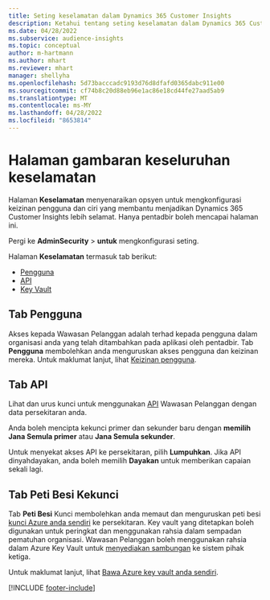 ```yaml
---
title: Seting keselamatan dalam Dynamics 365 Customer Insights
description: Ketahui tentang seting keselamatan dalam Dynamics 365 Customer Insights.
ms.date: 04/28/2022
ms.subservice: audience-insights
ms.topic: conceptual
author: m-hartmann
ms.author: mhart
ms.reviewer: mhart
manager: shellyha
ms.openlocfilehash: 5d73bacccadc9193d76d8dfafd0365dabc911e00
ms.sourcegitcommit: cf74b8c20d88eb96e1ac86e18cd44fe27aad5ab9
ms.translationtype: MT
ms.contentlocale: ms-MY
ms.lasthandoff: 04/28/2022
ms.locfileid: "8653814"
---
```

# <a name="security-overview-page"></a>Halaman gambaran keseluruhan keselamatan

Halaman **Keselamatan** menyenaraikan opsyen untuk mengkonfigurasi keizinan pengguna dan ciri yang membantu menjadikan Dynamics 365 Customer Insights lebih selamat. Hanya pentadbir boleh mencapai halaman ini. 

Pergi ke **AdminSecurity** > **untuk** mengkonfigurasi seting.

Halaman **Keselamatan** termasuk tab berikut:
- [Pengguna](#users-tab)
- [API](#apis-tab)
- [Key Vault](#key-vault-tab)

## <a name="users-tab"></a>Tab Pengguna

Akses kepada Wawasan Pelanggan adalah terhad kepada pengguna dalam organisasi anda yang telah ditambahkan pada aplikasi oleh pentadbir. Tab **Pengguna** membolehkan anda menguruskan akses pengguna dan keizinan mereka. Untuk maklumat lanjut, lihat [Keizinan pengguna](permissions.md).

## <a name="apis-tab"></a>Tab API

Lihat dan urus kunci untuk menggunakan [API](apis.md) Wawasan Pelanggan dengan data persekitaran anda.

Anda boleh mencipta kekunci primer dan sekunder baru dengan **memilih Jana Semula primer** atau **Jana Semula sekunder**. 

Untuk menyekat akses API ke persekitaran, pilih **Lumpuhkan**. Jika API dinyahdayakan, anda boleh memilih **Dayakan** untuk memberikan capaian sekali lagi.

## <a name="key-vault-tab"></a>Tab Peti Besi Kekunci

Tab **Peti Besi** Kunci membolehkan anda memaut dan menguruskan peti besi [kunci Azure anda sendiri](/azure/key-vault/general/basic-concepts) ke persekitaran.
Key vault yang ditetapkan boleh digunakan untuk peringkat dan menggunakan rahsia dalam sempadan pematuhan organisasi. Wawasan Pelanggan boleh menggunakan rahsia dalam Azure Key Vault untuk [menyediakan sambungan](connections.md) ke sistem pihak ketiga.

Untuk maklumat lanjut, lihat [Bawa Azure key vault anda sendiri](use-azure-key-vault.md).


[!INCLUDE [footer-include](includes/footer-banner.md)]
